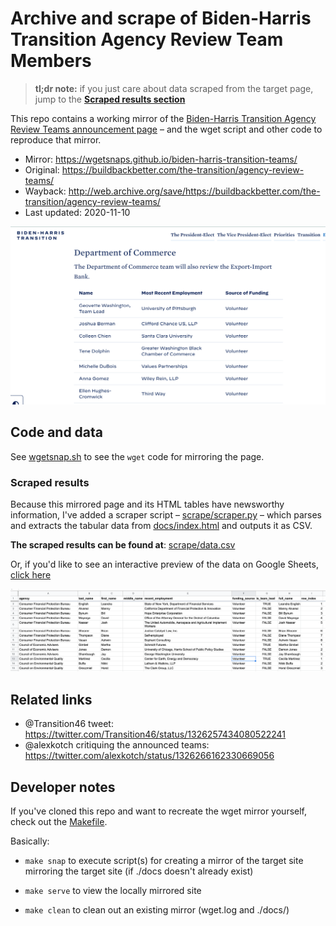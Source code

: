 # Archive and scrape of Biden-Harris Transition Agency Review Team Members


> **tl;dr note:** if you just care about data scraped from the target page, jump to the **[Scraped results section](#mark-scraped-results)**

This repo contains a working mirror of the [Biden-Harris Transition Agency Review Teams announcement page](https://buildbackbetter.com/the-transition/agency-review-teams/) – and the wget script and other code to reproduce that mirror.

- Mirror: https://wgetsnaps.github.io/biden-harris-transition-teams/
- Original: https://buildbackbetter.com/the-transition/agency-review-teams/
- Wayback: http://web.archive.org/save/https://buildbackbetter.com/the-transition/agency-review-teams/
- Last updated: 2020-11-10


<a href="https://wgetsnaps.github.io/biden-harris-transition-teams/">
<img src="assets/page-screenshot.png" alt="page-screenshot.png">
</a>

## Code and data

See [wgetsnap.sh](wgetsnap.sh) to see the `wget` code for mirroring the page.

<a id="mark-scraped-results" name="mark-scraped-results"></a>

### Scraped results

Because this mirrored page and its HTML tables have newsworthy information, I've added a scraper script – [scrape/scraper.py](./scrape/scraper.py) – which parses and extracts the tabular data from [docs/index.html](docs/index.html) and outputs it as CSV.

**The scraped results can be found at**: [scrape/data.csv](scrape/data.csv) 

Or, if you'd like to see an interactive preview of the data on Google Sheets, [click here](https://docs.google.com/spreadsheets/d/18N7JDh_s5jqzQEe8qHfGexFy7dXrsgMrQBIk_X0om5A/edit#gid=0)

<a href="https://docs.google.com/spreadsheets/d/18N7JDh_s5jqzQEe8qHfGexFy7dXrsgMrQBIk_X0om5A/edit#gid=0">
<img src="assets/preview-sheet.png" alt="preview-sheet.png">
</a>


## Related links

- @Transition46 tweet: https://twitter.com/Transition46/status/1326257434080522241
- @alexkotch critiquing the announced teams: https://twitter.com/alexkotch/status/1326266162330669056

## Developer notes

If you've cloned this repo and want to recreate the wget mirror yourself, check out the [Makefile](Makefile).

Basically:

- `make snap` to execute script(s) for creating a mirror of the target site mirroring the target site (if ./docs doesn't already exist)

- `make serve` to view the locally mirrored site

- `make clean`  to clean out an existing mirror (wget.log and ./docs/)


